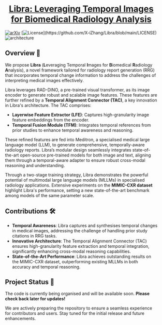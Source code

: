<h1 align="center">
    <a href="https://arxiv.org/abs/2411.19378">Libra: Leveraging Temporal Images for Biomedical Radiology Analysis</a>
</h1>

[![arXiv](https://img.shields.io/badge/Arxiv-2411.19378-b31b1b.svg?logo=arXiv)](https://arxiv.org/abs/2411.19378) 
[![License](https://img.shields.io/badge/License-Apache%202.0-yellow.svg?)](https://github.com/X-iZhang/Libra/blob/main/LICENSE) 
![architecture](./assets/libra_architecture.png)

## Overview 🔬
We propose **Libra** (**L**everaging Temporal **I**mages for **B**iomedical **R**adiology **A**nalysis), a novel framework tailored for radiology report generation (RRG) that incorporates temporal change information to address the challenges of interpreting medical images effectively.

Libra leverages RAD-DINO, a pre-trained visual transformer, as its image encoder to generate robust and scalable image features. These features are further refined by a **Temporal Alignment Connector (TAC)**, a key innovation in Libra's architecture. The TAC comprises:
* **Layerwise Feature Extractor (LFE)**: Captures high-granularity image feature embeddings from the encoder.
* **Temporal Fusion Module (TFM)**: Integrates temporal references from prior studies to enhance temporal awareness and reasoning.

These refined features are fed into Meditron, a specialised medical large language model (LLM), to generate comprehensive, temporally-aware radiology reports. Libra’s modular design seamlessly integrates state-of-the-art open-source pre-trained models for both image and text, aligning them through a temporal-aware adapter to ensure robust cross-modal reasoning and understanding.

Through a two-stage training strategy, Libra demonstrates the powerful potential of multimodal large language models (MLLMs) in specialised radiology applications. Extensive experiments on the **MIMIC-CXR dataset** highlight Libra's performance, setting a new state-of-the-art benchmark among models of the same parameter scale.

## Contributions 🛠

* **Temporal Awareness**: Libra captures and synthesises temporal changes in medical images, addressing the challenge of handling prior study citations in RRG tasks.
* **Innovative Architecture**: The Temporal Alignment Connector (TAC) ensures high-granularity feature extraction and temporal integration, significantly enhancing cross-modal reasoning capabilities.
* **State-of-the-Art Performance**: Libra achieves outstanding results on the MIMIC-CXR dataset, outperforming existing MLLMs in both accuracy and temporal reasoning.
 
## Project Status 🚀

The code is currently being organised and will be available soon. **Please check back later for updates!**

We are actively preparing the repository to ensure a seamless experience for contributors and users. Stay tuned for the initial release and future enhancements.

